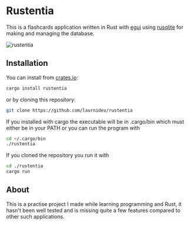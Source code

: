 # Rustentia

This is a flashcards application written in Rust with [egui](https://github.com/emilk/egui)
using [rusqlite](https://github.com/rusqlite/rusqlite) for making and managing the database.

![rustentia](https://user-images.githubusercontent.com/106421928/236639863-6e13d61a-666a-48d6-aae9-6d76fe5e249c.png)

## Installation


You can install from [crates.io](https://crates.io/):

```bash
cargo install rustentia
```

or by cloning this repository:

```bash
git clone https://github.com/laurnidev/rustentia
```
If you installed with cargo the executable will be in .cargo/bin
which must either be in your PATH or you can run the program with

```bash
cd ~/.cargo/bin
./rustentia
```

If you cloned the repository you run it with

```bash
cd ./rustentia
cargo run
```

## About

This is a practise project I made while learning programming and Rust,
it hasn't been well tested and is missing quite a few features compared to
other such applications.

